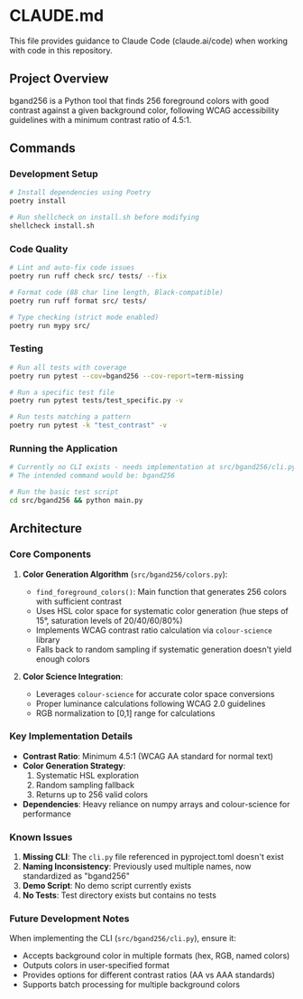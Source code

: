 # CLAUDE.md

This file provides guidance to Claude Code (claude.ai/code) when working with code in this repository.

## Project Overview

bgand256 is a Python tool that finds 256 foreground colors with good contrast against a given background color, following WCAG accessibility guidelines with a minimum contrast ratio of 4.5:1.

## Commands

### Development Setup
```bash
# Install dependencies using Poetry
poetry install

# Run shellcheck on install.sh before modifying
shellcheck install.sh
```

### Code Quality
```bash
# Lint and auto-fix code issues
poetry run ruff check src/ tests/ --fix

# Format code (88 char line length, Black-compatible)
poetry run ruff format src/ tests/

# Type checking (strict mode enabled)
poetry run mypy src/
```

### Testing
```bash
# Run all tests with coverage
poetry run pytest --cov=bgand256 --cov-report=term-missing

# Run a specific test file
poetry run pytest tests/test_specific.py -v

# Run tests matching a pattern
poetry run pytest -k "test_contrast" -v
```

### Running the Application
```bash
# Currently no CLI exists - needs implementation at src/bgand256/cli.py
# The intended command would be: bgand256

# Run the basic test script
cd src/bgand256 && python main.py
```

## Architecture

### Core Components

1. **Color Generation Algorithm** (`src/bgand256/colors.py`):
   - `find_foreground_colors()`: Main function that generates 256 colors with sufficient contrast
   - Uses HSL color space for systematic color generation (hue steps of 15°, saturation levels of 20/40/60/80%)
   - Implements WCAG contrast ratio calculation via `colour-science` library
   - Falls back to random sampling if systematic generation doesn't yield enough colors

2. **Color Science Integration**:
   - Leverages `colour-science` for accurate color space conversions
   - Proper luminance calculations following WCAG 2.0 guidelines
   - RGB normalization to [0,1] range for calculations

### Key Implementation Details

- **Contrast Ratio**: Minimum 4.5:1 (WCAG AA standard for normal text)
- **Color Generation Strategy**: 
  1. Systematic HSL exploration
  2. Random sampling fallback
  3. Returns up to 256 valid colors
- **Dependencies**: Heavy reliance on numpy arrays and colour-science for performance

### Known Issues

1. **Missing CLI**: The `cli.py` file referenced in pyproject.toml doesn't exist
2. **Naming Inconsistency**: Previously used multiple names, now standardized as "bgand256"
3. **Demo Script**: No demo script currently exists
4. **No Tests**: Test directory exists but contains no tests

### Future Development Notes

When implementing the CLI (`src/bgand256/cli.py`), ensure it:
- Accepts background color in multiple formats (hex, RGB, named colors)
- Outputs colors in user-specified format
- Provides options for different contrast ratios (AA vs AAA standards)
- Supports batch processing for multiple background colors